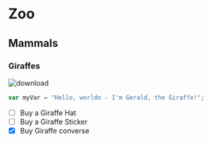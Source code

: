# Zoo 
## Mammals
### Giraffes
![download](https://github.com/user-attachments/assets/a90b74c0-75e0-4bbd-ac2d-7bbfd338c13f)
``` javascript
var myVar = "Hello, worldn - I'm Gerald, the Giraffe!";
```
- [ ] Buy a Giraffe Hat
- [ ] Buy a Giraffe Sticker
- [x] Buy Giraffe converse 
